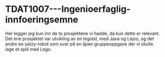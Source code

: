 # TDAT1007---Ingenioerfaglig-innfoeringsemne

Her legger jeg kun inn de to prosjektene vi hadde, da kun dette er relevant.
Det ene prosjektet var utvikling av en legobil, med Java og Lejos, og det andre
en yatzy-robot som svar på en åpen gruppeoppgave der vi skulle lage et spill med Lego.
